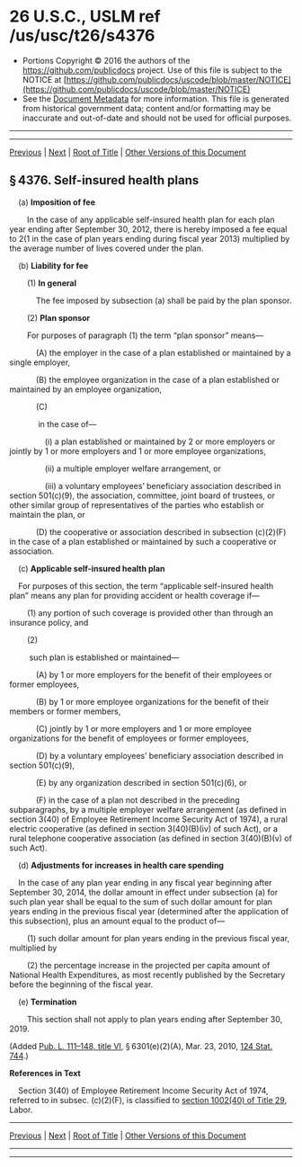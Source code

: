 ---
---

# 26 U.S.C., USLM ref /us/usc/t26/s4376

* Portions Copyright © 2016 the authors of the https://github.com/publicdocs project.
  Use of this file is subject to the NOTICE at [https://github.com/publicdocs/uscode/blob/master/NOTICE](https://github.com/publicdocs/uscode/blob/master/NOTICE)
* See the [Document Metadata](././../../../../../..//README.md) for more information.
  This file is generated from historical government data; content and/or formatting may be inaccurate and out-of-date and should not be used for official purposes.

----------
----------

[Previous](./../../../../../..//us/usc/t26/stD/ch34/schB/m__us_usc_t26_s4375.md) | [Next](./../../../../../..//us/usc/t26/stD/ch34/schB/m__us_usc_t26_s4377.md) | [Root of Title](./../../../../../../) | [Other Versions of this Document](https://publicdocs.github.io/go/links?ns=uslm&ref=%2Fus%2Fusc%2Ft26%2Fs4376)

## § 4376. Self-insured health plans

    (a) __Imposition of fee__ 

        In the case of any applicable self-insured health plan for each plan year ending after September 30, 2012, there is hereby imposed a fee equal to $2 ($1 in the case of plan years ending during fiscal year 2013) multiplied by the average number of lives covered under the plan.

    (b) __Liability for fee__ 

        (1) __In general__ 

            The fee imposed by subsection (a) shall be paid by the plan sponsor.

        (2) __Plan sponsor__ 

        For purposes of paragraph (1) the term “plan sponsor” means—

            (A) the employer in the case of a plan established or maintained by a single employer,

            (B) the employee organization in the case of a plan established or maintained by an employee organization,

            (C)

             in the case of—

                (i) a plan established or maintained by 2 or more employers or jointly by 1 or more employers and 1 or more employee organizations,

                (ii) a multiple employer welfare arrangement, or

                (iii) a voluntary employees’ beneficiary association described in section 501(c)(9), the association, committee, joint board of trustees, or other similar group of representatives of the parties who establish or maintain the plan, or

            (D) the cooperative or association described in subsection (c)(2)(F) in the case of a plan established or maintained by such a cooperative or association.

    (c) __Applicable self-insured health plan__ 

    For purposes of this section, the term “applicable self-insured health plan” means any plan for providing accident or health coverage if—

        (1) any portion of such coverage is provided other than through an insurance policy, and

        (2)

         such plan is established or maintained—

            (A) by 1 or more employers for the benefit of their employees or former employees,

            (B) by 1 or more employee organizations for the benefit of their members or former members,

            (C) jointly by 1 or more employers and 1 or more employee organizations for the benefit of employees or former employees,

            (D) by a voluntary employees’ beneficiary association described in section 501(c)(9),

            (E) by any organization described in section 501(c)(6), or

            (F) in the case of a plan not described in the preceding subparagraphs, by a multiple employer welfare arrangement (as defined in section 3(40) of Employee Retirement Income Security Act of 1974), a rural electric cooperative (as defined in section 3(40)(B)(iv) of such Act), or a rural telephone cooperative association (as defined in section 3(40)(B)(v) of such Act).

    (d) __Adjustments for increases in health care spending__ 

    In the case of any plan year ending in any fiscal year beginning after September 30, 2014, the dollar amount in effect under subsection (a) for such plan year shall be equal to the sum of such dollar amount for plan years ending in the previous fiscal year (determined after the application of this subsection), plus an amount equal to the product of—

        (1) such dollar amount for plan years ending in the previous fiscal year, multiplied by

        (2) the percentage increase in the projected per capita amount of National Health Expenditures, as most recently published by the Secretary before the beginning of the fiscal year.

    (e) __Termination__ 

        This section shall not apply to plan years ending after September 30, 2019.

(Added [Pub. L. 111–148, title VI][/us/pl/111/148/tVI], § 6301(e)(2)(A), Mar. 23, 2010, [124 Stat. 744][/us/stat/124/744].)

 __References in Text__ 

    Section 3(40) of Employee Retirement Income Security Act of 1974, referred to in subsec. (c)(2)(F), is classified to [section 1002(40) of Title 29][/us/usc/t29/s1002/40], Labor.

----------

[Previous](./../../../../../..//us/usc/t26/stD/ch34/schB/m__us_usc_t26_s4375.md) | [Next](./../../../../../..//us/usc/t26/stD/ch34/schB/m__us_usc_t26_s4377.md) | [Root of Title](./../../../../../../) | [Other Versions of this Document](https://publicdocs.github.io/go/links?ns=uslm&ref=%2Fus%2Fusc%2Ft26%2Fs4376)

----------
----------

[/us/pl/111/148/tVI]: https://publicdocs.github.io/go/links?ns=uslm&ref=%2Fus%2Fpl%2F111%2F148%2FtVI
[/us/stat/124/744]: https://publicdocs.github.io/go/links?ns=uslm&ref=%2Fus%2Fstat%2F124%2F744
[/us/usc/t29/s1002/40]: https://publicdocs.github.io/go/links?ns=uslm&ref=%2Fus%2Fusc%2Ft29%2Fs1002%2F40


